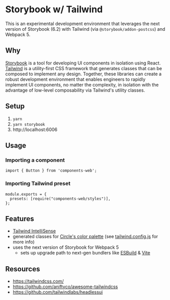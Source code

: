# Storybook w/ Tailwind

This is an experimental development environment that leverages the next version of Storybook (6.2) with Tailwind (via `@storybook/addon-postcss`) and Webpack 5.

## Why

[Storybook](https://storybook.js.org/) is a tool for developing UI components in isolation using React. [Tailwind](https://tailwindcss.com/) is a utility-first CSS framework that generates classes that can be composed to implement any design. Together, these libraries can create a robust development environment that enables engineers to rapidly implement UI components, no matter the complexity, in isolation with the advantage of low-level composability via Tailwind's utility classes.

## Setup

1. `yarn`
2. `yarn storybook`
3. http://localhost:6006

## Usage

### Importing a component

`import { Button } from 'components-web';`

### Importing Tailwind preset

```
module.exports = {
  presets: [require("components-web/styles")],
};
```

## Features

- [Tailwind IntelliSense](https://tailwindcss.com/docs/intellisense)
- generated classes for [Circle's color palette](https://brand.circle.com/d/M9z54TaEwsWL/circle-brand-guide#/circle/color-palette) (see [tailwind.config.js](tailwind.config.js) for more info)
- uses the next version of Storybook for Webpack 5
  - sets up upgrade path to next-gen bundlers like [ESBuild](https://esbuild.github.io/) & [Vite](https://vitejs.dev/)

## Resources

- https://tailwindcss.com/
- https://github.com/aniftyco/awesome-tailwindcss
- https://github.com/tailwindlabs/headlessui
